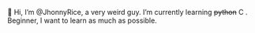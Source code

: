 👋 Hi, I’m @JhonnyRice, a very weird guy.
I’m currently learning ~~python~~ C .
Beginner, I want to learn as much as possible.
